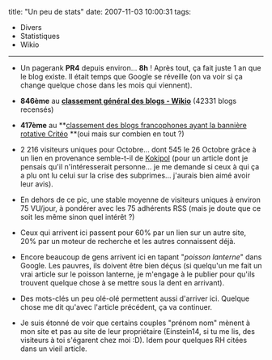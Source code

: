 title: "Un peu de stats"
date: 2007-11-03 10:00:31
tags:
  - Divers
  - Statistiques
  - Wikio
---

*   Un pagerank **PR4** depuis environ&#8230; **8h**&nbsp;! Après tout, ça fait juste 1 an que le blog existe. Il était temps que Google se réveille (on va voir si ça change quelque chose dans les mois qui viennent).</p>

*   **846ème** au **[classement général des blogs - Wikio](//www.wikio.fr/)** (42331 blogs recensés)

*   **417ème** au **[classement des blogs francophones ayant la bannière rotative Critéo](//widget.criteo.com/transverse/AutoRollTop?m1=top&amp;m2=2) **(oui mais sur combien en tout&nbsp;?)

*   2 216 visiteurs uniques pour Octobre&#8230; dont 545 le 26 Octobre grâce à un lien en provenance semble-t-il de [Kokipol](//www.kopikol.net/?id=34147) (pour un article dont je pensais qu'il n'intéresserait personne&#8230; je me demande si ceux à qui ça a plu ont lu celui sur la crise des subprimes&#8230; j'aurais bien aimé avoir leur avis).

*   En dehors de ce pic, une stable moyenne de visiteurs uniques à environ 75 VU/jour, à pondérer avec les 75 adhérents RSS (mais je doute que ce soit les même sinon quel intérêt&nbsp;?)

*   Ceux qui arrivent ici passent pour 60% par un lien sur un autre site, 20% par un moteur de recherche et les autres connaissent déjà.

*   Encore beaucoup de gens arrivent ici en tapant &quot;_poisson lanterne_&quot; dans Google. Les pauvres, ils doivent être bien déçus (si quelqu'un me fait un vrai article sur le poisson lanterne, je m'engage à le publier pour qu'ils trouvent quelque chose à se mettre sous la dent en arrivant).

*   Des mots-clés un peu olé-olé permettent aussi d'arriver ici. Quelque chose me dit qu'avec l'article précédent, ça va continuer.

*   Je suis étonné de voir que certains couples &quot;prénom nom&quot; mènent à mon site et pas au site de leur propriétaire (Einstein14, si tu me lis, des visiteurs à toi s'égarent chez moi&nbsp;:D). Idem pour quelques RH citées dans un vieil article.